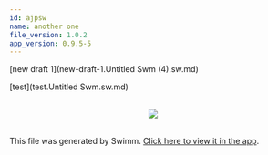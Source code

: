```yaml
---
id: ajpsw
name: another one
file_version: 1.0.2
app_version: 0.9.5-5
---
```


[new draft 1](new-draft-1.Untitled Swm (4).sw.md)




[test](test.Untitled Swm.sw.md)






<br/>

<div align="center"><img src="https://media0.giphy.com/media/l0HlQ7LRalQqdWfao/giphy.gif?cid=d56c4a8bq9qo6k8sm71y1p0pgt2h1jknjgjqcsrraizo8kmz&rid=giphy.gif&ct=g" style="width:'50%'"/></div>

<br/>

This file was generated by Swimm. [Click here to view it in the app](http://localhost:5000/repos/Z2l0aHViJTNBJTNBYXplcm90aGNvcmUtd290bGslM0ElM0FtYW96U3dpbW0=/docs/ajpsw).